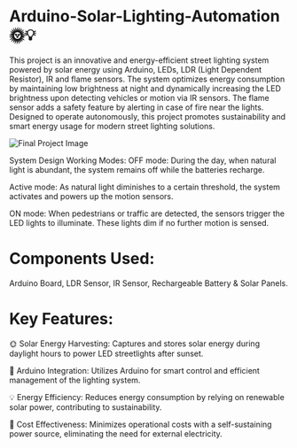 # Arduino-Solar-Lighting-Automation 🌞💡
This project is an innovative and energy-efficient street lighting system powered by solar energy using Arduino, LEDs, LDR (Light Dependent Resistor), IR and flame sensors. The system optimizes energy consumption by maintaining low brightness at night and dynamically increasing the LED brightness upon detecting vehicles or motion via IR sensors. The flame sensor adds a safety feature by alerting in case of fire near the lights. Designed to operate autonomously, this project promotes sustainability and smart energy usage for modern street lighting solutions.

![Final Project Image](https://github.com/user-attachments/assets/7f1dc87b-7375-4a4e-9b5b-379dfabdf862)


System Design Working Modes:
OFF mode: During the day, when natural light is abundant, the system remains off while the batteries recharge.

Active mode: As natural light diminishes to a certain threshold, the system activates and powers up the motion sensors.

ON mode: When pedestrians or traffic are detected, the sensors trigger the LED lights to illuminate. These lights dim if no further motion is sensed.

# Components Used:
Arduino Board, LDR Sensor, IR Sensor, Rechargeable Battery & Solar Panels.

# Key Features:
🌞 Solar Energy Harvesting: Captures and stores solar energy during daylight hours to power LED streetlights after sunset.

🔧 Arduino Integration: Utilizes Arduino for smart control and efficient management of the lighting system.

💡 Energy Efficiency: Reduces energy consumption by relying on renewable solar power, contributing to sustainability.

💸 Cost Effectiveness: Minimizes operational costs with a self-sustaining power source, eliminating the need for external electricity.
